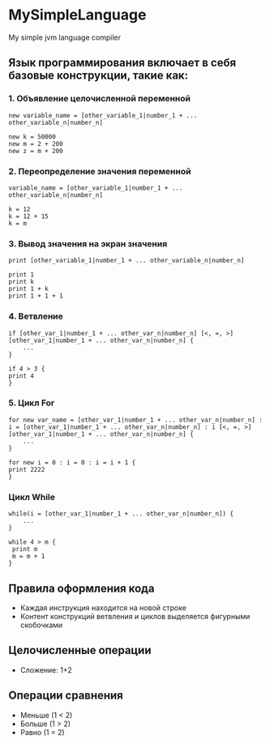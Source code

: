 # MySimpleLanguage
My simple jvm language compiler

## Язык программирования включает в себя базовые конструкции, такие как: 
### 1. Объявление целочисленной переменной
```
new variable_name = [other_variable_1|number_1 + ... other_variable_n|number_n]

new k = 50000
new m = 2 + 200
new z = m + 200
```
### 2. Переопределение значения переменной
```
variable_name = [other_variable_1|number_1 + ... other_variable_n|number_n]

k = 12
k = 12 + 15
k = m
``` 
### 3. Вывод значения на экран значения
```
print [other_variable_1|number_1 + ... other_variable_n|number_n]

print 1
print k
print 1 + k
print 1 + 1 + 1
``` 

### 4. Ветвление
```
if [other_var_1|number_1 + ... other_var_n|number_n] [<, =, >] [other_var_1|number_1 + ... other_var_n|number_n] {
    ...
} 

if 4 > 3 {
print 4
}
```

### 5. Цикл For 
```
for new var_name = [other_var_1|number_1 + ... other_var_n|number_n] : i = [other_var_1|number_1 + ... other_var_n|number_n] : i [<, =, >] [other_var_1|number_1 + ... other_var_n|number_n] {
    ...
}

for new i = 0 : i = 0 : i = i + 1 {
print 2222
}
```

### Цикл While
```
while(i = [other_var_1|number_1 + ... other_var_n|number_n]) {
    ...
}

while 4 > m {
 print m
 m = m + 1
}
```

## Правила оформления кода
- Каждая инструкция находится на новой строке
- Контент конструкций ветвления и циклов выделяется фигурными скобочками 

## Целочисленные операции
- Сложение: 1+2

## Операции сравнения
- Меньше (1 < 2)
- Больше (1 > 2)
- Равно (1 = 2)
